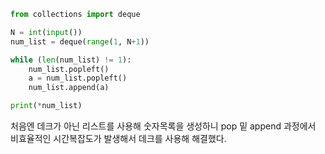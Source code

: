```py
from collections import deque

N = int(input())
num_list = deque(range(1, N+1))

while (len(num_list) != 1):
    num_list.popleft()
    a = num_list.popleft()
    num_list.append(a)

print(*num_list)
```
처음엔 데크가 아닌 리스트를 사용해 숫자목록을 생성하니
pop 밑 append 과정에서 비효율적인 시간복잡도가 발생해서 데크를 사용해 해결했다.
